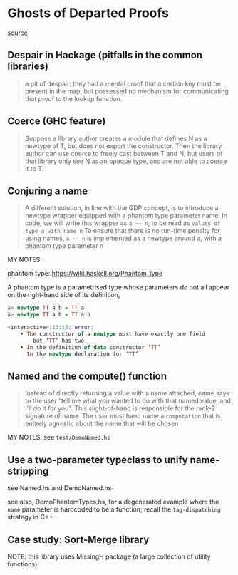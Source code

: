 # Ghosts of Departed Proofs

[source](./gdp.pdf)

## Despair in Hackage (pitfalls in the common libraries)

> a pit of despair: they had a mental proof that a certain key
> must be present in the map, but possessed no mechanism for
> communicating that proof to the lookup function.

## Coerce (GHC feature)

> Suppose a library author creates a module that defines N as a
> newtype of T, but does not export the constructor. Then the library
> author can use coerce to freely cast between T and N, but users
> of that library only see N as an opaque type, and are not able
> to coerce it to T.

## Conjuring a name

> A different solution, in line with the GDP concept, is to introduce
> a newtype wrapper equipped with a phantom type parameter name.
> In code, we will write this wrapper as `a ~~ n`, to be read as
> `values of type a with name n`
> To ensure that there is no run-time penalty for using names, `a ~~ n`
> is implemented as a newtype around a, with a phantom type parameter n

MY NOTES:

phantom type: <https://wiki.haskell.org/Phantom_type>

A phantom type is a parametrised type whose parameters do not all appear on the right-hand side of its definition,

```haskell
λ> newtype TT a b = TT a
λ> newtype TT a b = TT a b

<interactive>:13:18: error:
    • The constructor of a newtype must have exactly one field
        but ‘TT’ has two
    • In the definition of data constructor ‘TT’
      In the newtype declaration for ‘TT’
```

## Named and the compute() function

> Instead of directly returning a value with a name attached, name
> says to the user “tell me what you wanted to do with that
> named value, and I’ll do it for you”. This slight-of-hand is
> responsible for the rank-2 signature of name. The user must
> hand name a `computation` that is entirely agnostic about the
> name that will be chosen

MY NOTES: see `test/DemoNamed.hs`

## Use a two-parameter typeclass to unify name-stripping

see Named.hs and DemoNamed.hs

see also, DemoPhantomTypes.hs, for a degenerated example where the
`name` parameter is hardcoded to be a function; recall the `tag-dispatching`
strategy in C++

## Case study: Sort-Merge library

NOTE: this library uses MissingH package (a large collection of
utility functions)
